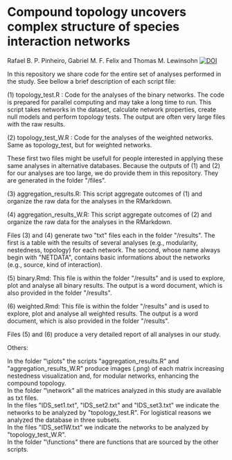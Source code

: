 # Compound topology uncovers complex structure of species interaction networks
Rafael B. P. Pinheiro, Gabriel M. F. Felix and Thomas M. Lewinsohn
<a href="https://zenodo.org/badge/latestdoi/431122160"><img src="https://zenodo.org/badge/431122160.svg" alt="DOI"></a>


In this repository we share code for the entire set of analyses performed in the study. See bellow a brief description of each script file:

(1) topology_test.R : Code for the analyses of the binary networks. The code is prepared for parallel computing and may take a long time to run. This script takes networks in the dataset, calculate network properties, create null models and perform topology tests. The output are often very large files with the raw results.

(2) topology_test_W.R : Code for the analyses of the weighted networks. Same as topology_test, but for weighted networks.

These first two files might be usefull for people interested in applying these same analyses in alternative databases.
Because the outputs of (1) and (2) for our analyses are too large, we do provide them in this repository. They are generated in the folder "/files".

(3) aggregation_results.R: This script aggregate outcomes of (1) and organize the raw data for the analyses in the RMarkdown.

(4) aggregation_results_W.R: This script aggregate outcomes of (2) and organize the raw data for the analyses in the RMarkdown.

Files (3) and (4) generate two "txt" files each in the folder "/results". The first is a table with the results of several analyses (e.g., modularity, nestedness, topology) for each network. The second, whose name always begin with "NETDATA", contains basic informations about the networks (e.g., source, kind of interaction).

(5) binary.Rmd: This file is within the folder "/results" and is used to explore, plot and analyse all binary results. The output is a word document, which is also provided in the folder "/results".

(6) weighted.Rmd: This file is within the folder "/results" and is used to explore, plot and analyse all weighted results. The output is a word document, which is also provided in the folder "/results".

Files (5) and (6) produce a very detailed report of all analyses in our study.

Others:

In the folder "\plots" the scripts "aggregation_results.R" and "aggregation_results_W.R" produce images (.png) of each matrix increasing nestedness visualization and, for modular networks, enhancing the compound topology.<br>
In the folder "\network" all the matrices analyzed in this study are available as txt files.<br>
In the files "IDS_set1.txt", "IDS_set2.txt" and "IDS_set3.txt" we indicate the networks to be analyzed by "topology_test.R". For logistical reasons we analyzed the database in three subsets.<br>
In the files "IDS_set1W.txt" we indicate the networks to be analyzed by "topology_test_W.R".<br>
In the folder "\functions" there are functions that are sourced by the other scripts.<br>
